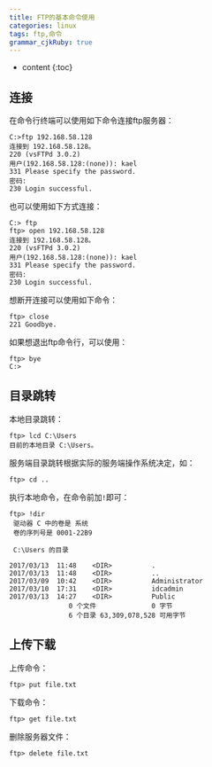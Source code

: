 ```yaml
---
title: FTP的基本命令使用
categories: linux
tags: ftp,命令
grammar_cjkRuby: true
---
```


* content
{:toc}

## 连接

在命令行终端可以使用如下命令连接ftp服务器：

```
C:>ftp 192.168.58.128
连接到 192.168.58.128。
220 (vsFTPd 3.0.2)
用户(192.168.58.128:(none)): kael
331 Please specify the password.
密码:
230 Login successful.
```

也可以使用如下方式连接：

```
C:> ftp
ftp> open 192.168.58.128
连接到 192.168.58.128。
220 (vsFTPd 3.0.2)
用户(192.168.58.128:(none)): kael
331 Please specify the password.
密码:
230 Login successful.
```

想断开连接可以使用如下命令：

```
ftp> close
221 Goodbye.
```

如果想退出ftp命令行，可以使用：

```
ftp> bye
C:> 
```

## 目录跳转

本地目录跳转：

```
ftp> lcd C:\Users
目前的本地目录 C:\Users。
```

服务端目录跳转根据实际的服务端操作系统决定，如：

```
ftp> cd ..
```

执行本地命令，在命令前加`!`即可：

```
ftp> !dir
 驱动器 C 中的卷是 系统
 卷的序列号是 0001-22B9

 C:\Users 的目录

2017/03/13  11:48    <DIR>          .
2017/03/13  11:48    <DIR>          ..
2017/03/09  10:42    <DIR>          Administrator
2017/03/10  17:31    <DIR>          idcadmin
2017/03/13  14:27    <DIR>          Public
               0 个文件              0 字节
               6 个目录 63,309,078,528 可用字节
```

## 上传下载

上传命令：

```
ftp> put file.txt
```

下载命令：

```
ftp> get file.txt
```

删除服务器文件：

```
ftp> delete file.txt
```